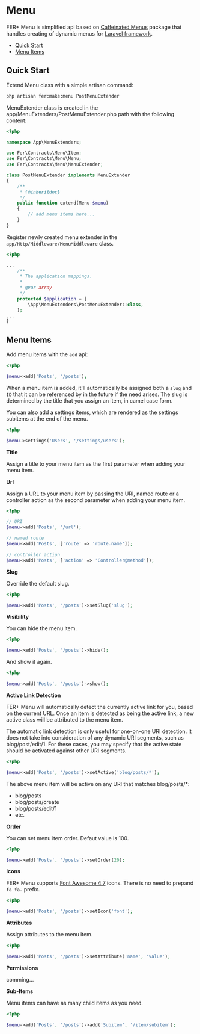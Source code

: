 # Menu

FER+ Menu is simplified api based on [Caffeinated Menus](https://github.com/caffeinated/menus) package that handles creating of dynamic menus for [Laravel framework](http://laravel.com).

- [Quick Start](#quick-start)
- [Menu Items](#menu-items)

## Quick Start

Extend Menu class with a simple artisan command:

```bash
php artisan fer:make:menu PostMenuExtender 
```

MenuExtender class is created in the app/MenuExtenders/PostMenuExtender.php path with the following content:

```php
<?php

namespace App\MenuExtenders;

use Fer\Contracts\Menu\Item;
use Fer\Contracts\Menu\Menu;
use Fer\Contracts\Menu\MenuExtender;

class PostMenuExtender implements MenuExtender
{
    /**
     * {@inheritdoc}
     */
    public function extend(Menu $menu)
    {
        // add menu items here...
    }
}
```

Register newly created menu extender in the `app/Http/Middleware/MenuMiddleware` class.

```php
<?php

...
    /**
     * The application mappings.
     *
     * @var array
     */
    protected $application = [
        \App\MenuExtenders\PostMenuExtender::class,
    ];
...
}
```

## Menu Items

Add menu items with the `add` api:

```php
<?php

$menu->add('Posts', '/posts');
```

When a menu item is added, it'll automatically be assigned both a `slug` and `ID` that it can be referenced by in the future if the need arises. The slug is determined by the title that you assign an item, in camel case form.

You can also add a settings items, which are rendered as the settings subitems at the end of the menu.

```php
<?php

$menu->settings('Users', '/settings/users');
```

**Title**

Assign a title to your menu item as the first parameter when adding your menu item.

**Url**

Assign a URL to your menu item by passing the URI, named route or a controller action as the second parameter when adding your menu item.

```php
<?php

// URI 
$menu->add('Posts', '/url');

// named route 
$menu->add('Posts', ['route' => 'route.name']);

// controller action 
$menu->add('Posts', ['action' => 'Controller@method']);
```

**Slug**

Override the default slug.

```php
<?php

$menu->add('Posts', '/posts')->setSlug('slug');
```

**Visibility**

You can hide the menu item.

```php
<?php

$menu->add('Posts', '/posts')->hide();
```

And show it again.

```php
<?php

$menu->add('Posts', '/posts')->show();
```

**Active Link Detection**

FER+ Menu will automatically detect the currently active link for you, based on the current URL. Once an item is detected as being the active link, a new active class will be attributed to the menu item. 

The automatic link detection is only useful for one-on-one URI detection. It does not take into consideration of any dynamic URI segments, such as blog/post/edit/1. For these cases, you may specify that the active state should be activated against other URI segments.

```php
<?php

$menu->add('Posts', '/posts')->setActive('blog/posts/*');
```

The above menu item will be active on any URI that matches blog/posts/*:

- blog/posts
- blog/posts/create
- blog/posts/edit/1
- etc.

**Order**

You can set menu item order. Defaut value is 100.

```php
<?php

$menu->add('Posts', '/posts')->setOrder(20);
```

**Icons**

FER+ Menu supports [Font Awesome 4.7](https://fontawesome.com/v4.7.0/icons/) icons. There is no need to prepand `fa fa-` prefix.

```php
<?php

$menu->add('Posts', '/posts')->setIcon('font');
```

**Attributes**

Assign attributes to the menu item.

```php
<?php

$menu->add('Posts', '/posts')->setAttribute('name', 'value');
```

**Permissions**

comming...

**Sub-Items**

Menu items can have as many child items as you need.

```php
<?php

$menu->add('Posts', '/posts')->add('Subitem', '/item/subitem');
```